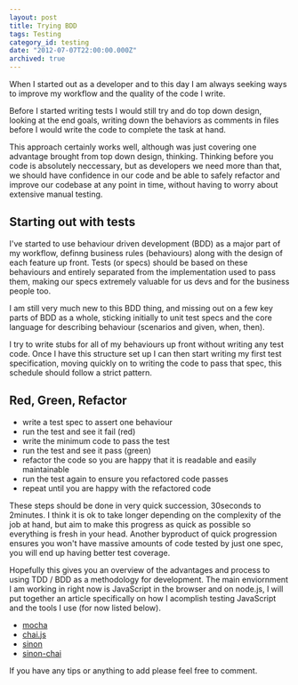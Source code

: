 ```yaml
---
layout: post
title: Trying BDD
tags: Testing
category_id: testing
date: "2012-07-07T22:00:00.000Z"
archived: true
---
```


When I started out as a developer and to this day I am always seeking ways to improve my workflow and the quality of the code I write.

Before I started writing tests I would still try and do top down design, looking at the end goals, writing down the behaviors as comments in files before I would write the code to complete the task at hand.

This approach certainly works well, although was just covering one advantage brought from top down design, thinking. Thinking before you code is absolutely neccessary, but as developers we need more than that, we should have confidence in our code and be able to safely refactor and improve our codebase at any point in time, without having to worry about extensive manual testing.

## Starting out with tests

I've started to use behaviour driven development (BDD) as a major part of my workflow, definng business rules (behaviours) along with the design of each feature up front. Tests (or specs) should be based on these behaviours and entirely separated from the implementation used to pass them, making our specs extremely valuable for us devs and for the business people too.

I am still very much new to this BDD thing, and missing out on a few key parts of BDD as a whole, sticking initially to unit test specs and the core language for describing behaviour (scenarios and given, when, then).

I try to write stubs for all of my behaviours up front without writing any test code. Once I have this structure set up I can then start writing my first test specification, moving quickly on to writing the code to pass that spec, this schedule should follow a strict pattern.

## Red, Green, Refactor

* write a test spec to assert one behaviour
* run the test and see it fail (red)
* write the minimum code to pass the test
* run the test and see it pass (green)
* refactor the code so you are happy that it is readable and easily maintainable
* run the test again to ensure you refactored code passes
* repeat until you are happy with the refactored code

These steps should be done in very quick succession, 30seconds to 2minutes. I think it is ok to take longer depending on the complexity of the job at hand, but aim to make this progress as quick as possible so everything is fresh in your head. Another byproduct of quick progression ensures you won't have massive amounts of code tested by just one spec, you will end up having better test coverage.

Hopefully this gives you an overview of the advantages and process to using TDD / BDD as a methodology for development. The main enviornment I am working in right now is JavaScript in the browser and on node.js, I will put together an article specifically on how I acomplish testing JavaScript and the tools I use (for now listed below).

* [mocha](http://visionmedia.github.com/mocha/)
* [chai.js](http://chaijs.com/)
* [sinon](http://sinonjs.org/)
* [sinon-chai](https://github.com/domenic/sinon-chai/)

If you have any tips or anything to add please feel free to comment.
